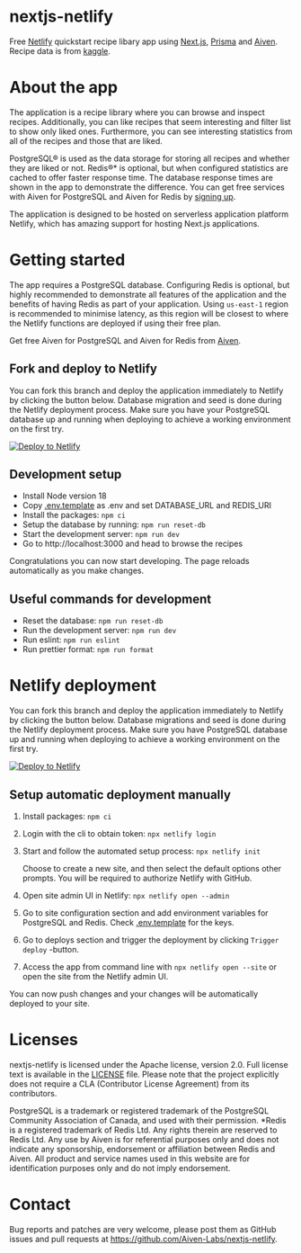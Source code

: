 nextjs-netlify
======================

Free [Netlify](https://www.netlify.com/) quickstart recipe libary app using [Next.js](https://nextjs.org/), [Prisma](https://www.prisma.io/) and [Aiven](https://aiven.io). Recipe data is from [kaggle](https://www.kaggle.com/datasets/thedevastator/better-recipes-for-a-better-life).

About the app
========

The application is a recipe library where you can browse and inspect recipes. Additionally, you can like recipes that seem interesting and filter list to show only liked ones. Furthermore, you can see interesting statistics from all of the recipes and those that are liked.

PostgreSQL® is used as the data storage for storing all recipes and whether they are liked or not. Redis®* is optional, but when configured statistics are cached to offer faster response time. The database response times are shown in the app to demonstrate the difference. You can get free services with Aiven for PostgreSQL and Aiven for Redis by [signing up](https://console.aiven.io/signup).

The application is designed to be hosted on serverless application platform Netlify, which has amazing support for hosting Next.js applications.

Getting started
============

The app requires a PostgreSQL database. Configuring Redis is optional, but highly recommended to demonstrate all features of the application and the benefits of having Redis as part of your application. Using `us-east-1` region is recommended to minimise latency, as this region will be closest to where the Netlify functions are deployed if using their free plan.

Get free Aiven for PostgreSQL and Aiven for Redis from [Aiven](https://console.aiven.io/singup).

## Fork and deploy to Netlify

You can fork this branch and deploy the application immediately to Netlify by clicking the button below. Database migration and seed is done during the Netlify deployment process. Make sure you have your PostgreSQL database up and running when deploying to achieve a working environment on the first try.

[![Deploy to Netlify](https://www.netlify.com/img/deploy/button.svg)](https://app.netlify.com/start/deploy?repository=https://github.com/Aiven-Labs/nextjs-netlify)

## Development setup

- Install Node version 18
- Copy [.env.template](.env.template) as .env and set DATABASE_URL and REDIS_URI
- Install the packages: `npm ci`
- Setup the database by running: `npm run reset-db`
- Start the development server: `npm run dev`
- Go to http://localhost:3000 and head to browse the recipes

Congratulations you can now start developing. The page reloads automatically as you make changes.

## Useful commands for development

- Reset the database: `npm run reset-db`
- Run the development server: `npm run dev`
- Run eslint: `npm run eslint`
- Run prettier format: `npm run format`


Netlify deployment
============

You can fork this branch and deploy the application immediately to Netlify by clicking the button below. Database migrations and seed is done during the Netlify deployment process. Make sure you have PostgreSQL database up and running when deploying to achieve a working environment on the first try.

[![Deploy to Netlify](https://www.netlify.com/img/deploy/button.svg)](https://app.netlify.com/start/deploy?repository=https://github.com/Aiven-Labs/nextjs-netlify)

## Setup automatic deployment manually

1. Install packages: `npm ci`
1. Login with the cli to obtain token: `npx netlify login`
1. Start and follow the automated setup process: `npx netlify init`

    Choose to create a new site, and then select the default options other prompts. You will be required to authorize Netlify with GitHub.

1. Open site admin UI in Netlify: `npx netlify open --admin`
1. Go to site configuration section and add environment variables for PostgreSQL and Redis. Check [.env.template](.env.template) for the keys.
1. Go to deploys section and trigger the deployment by clicking `Trigger deploy` -button.
1. Access the app from command line with `npx netlify open --site` or open the site from the Netlify admin UI.

You can now push changes and your changes will be automatically deployed to your site.

Licenses
============
nextjs-netlify is licensed under the Apache license, version 2.0. Full license text is available in the [LICENSE](LICENSE) file.
Please note that the project explicitly does not require a CLA (Contributor
License Agreement) from its contributors.

PostgreSQL is a trademark or registered trademark of the PostgreSQL Community Association of Canada, and used with their permission.
*Redis is a registered trademark of Redis Ltd. Any rights therein are reserved to Redis Ltd. 
Any use by Aiven is for referential purposes only and does not indicate any sponsorship, endorsement or affiliation between Redis and Aiven.  All product and service names used in this website are for identification purposes only and do not imply endorsement.

Contact
============
Bug reports and patches are very welcome, please post them as GitHub issues and pull requests at https://github.com/Aiven-Labs/nextjs-netlify.
